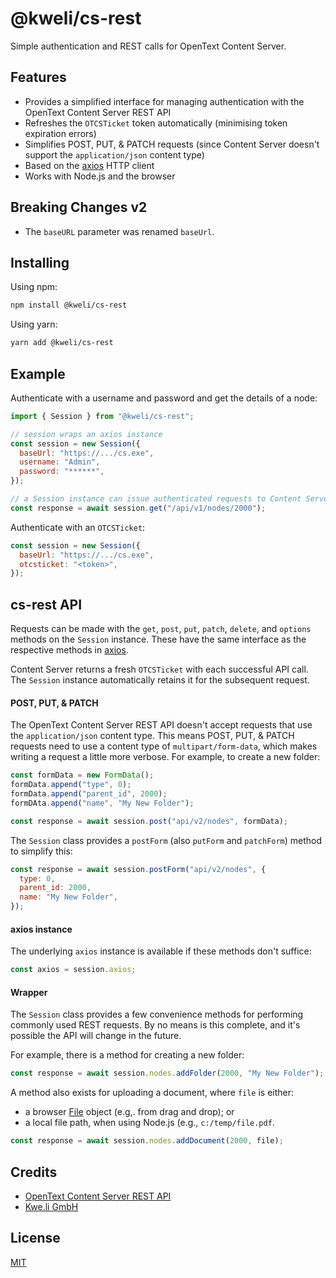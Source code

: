 # @kweli/cs-rest

Simple authentication and REST calls for OpenText Content Server.

## Features

- Provides a simplified interface for managing authentication with the OpenText Content Server REST API
- Refreshes the `OTCSTicket` token automatically (minimising token expiration errors)
- Simplifies POST, PUT, & PATCH requests (since Content Server doesn't support the `application/json` content type)
- Based on the [axios](https://github.com/axios/axios) HTTP client
- Works with Node.js and the browser

## Breaking Changes v2

- The `baseURL` parameter was renamed `baseUrl`.

## Installing

Using npm:

```bash
npm install @kweli/cs-rest
```

Using yarn:

```bash
yarn add @kweli/cs-rest
```

## Example

Authenticate with a username and password and get the details of a node:

```js
import { Session } from "@kweli/cs-rest";

// session wraps an axios instance
const session = new Session({
  baseUrl: "https://.../cs.exe",
  username: "Admin",
  password: "******",
});

// a Session instance can issue authenticated requests to Content Server
const response = await session.get("/api/v1/nodes/2000");
```

Authenticate with an `OTCSTicket`:

```js
const session = new Session({
  baseUrl: "https://.../cs.exe",
  otcsticket: "<token>",
});
```

## cs-rest API

Requests can be made with the `get`, `post`, `put`, `patch`, `delete`, and `options` methods on the `Session` instance. These have the same interface as the respective methods in [axios](https://github.com/axios/axios).

Content Server returns a fresh `OTCSTicket` with each successful API call. The `Session` instance automatically retains it for the subsequent request.

#### POST, PUT, & PATCH

The OpenText Content Server REST API doesn't accept requests that use the `application/json` content type. This means POST, PUT, & PATCH requests need to use a content type of `multipart/form-data`, which makes writing a request a little more verbose. For example, to create a new folder:

```js
const formData = new FormData();
formData.append("type", 0);
formData.append("parent_id", 2000);
formDAta.append("name", "My New Folder");

const response = await session.post("api/v2/nodes", formData);
```

The `Session` class provides a `postForm` (also `putForm` and `patchForm`) method to simplify this:

```js
const response = await session.postForm("api/v2/nodes", {
  type: 0,
  parent_id: 2000,
  name: "My New Folder",
});
```

#### axios instance

The underlying `axios` instance is available if these methods don't suffice:

```js
const axios = session.axios;
```

#### Wrapper

The `Session` class provides a few convenience methods for performing commonly used REST requests. By no means is this complete, and it's possible the API will change in the future.

For example, there is a method for creating a new folder:

```js
const response = await session.nodes.addFolder(2000, "My New Folder");
```

A method also exists for uploading a document, where `file` is either:

- a browser [File](https://developer.mozilla.org/en-US/docs/Web/API/File) object (e.g,. from drag and drop); or
- a local file path, when using Node.js (e.g., `c:/temp/file.pdf`.

```js
const response = await session.nodes.addDocument(2000, file);
```

## Credits

- [OpenText Content Server REST API](https://developer.opentext.com/ce/products/extended-ecm/apis/content-server-233-rest-api)
- [Kwe.li GmbH](https://kwe.li/)

## License

[MIT](LICENSE)
